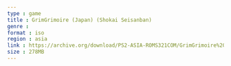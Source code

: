 ```yaml
---
type : game
title : GrimGrimoire (Japan) (Shokai Seisanban)
genre : 
format : iso
region : asia
link : https://archive.org/download/PS2-ASIA-ROMS321COM/GrimGrimoire%20%28Japan%29%20%28Shokai%20Seisanban%29.7z
size : 278MB
---
```


